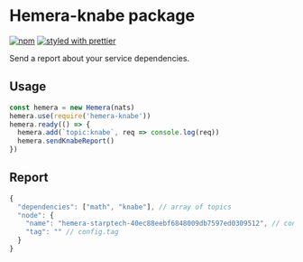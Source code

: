 # Hemera-knabe package

[![npm](https://img.shields.io/npm/v/hemera-knabe.svg?maxAge=3600)](https://www.npmjs.com/package/hemera-knabe)
[![styled with prettier](https://img.shields.io/badge/styled_with-prettier-ff69b4.svg)](#badge)

Send a report about your service dependencies.

## Usage

```js
const hemera = new Hemera(nats)
hemera.use(require('hemera-knabe'))
hemera.ready(() => {
  hemera.add(`topic:knabe`, req => console.log(req))
  hemera.sendKnabeReport()
})
```

## Report

```js
{
  "dependencies": ["math", "knabe"], // array of topics
  "node": {
    "name": "hemera-starptech-40ec88eebf6848009db7597ed0309512", // config.name
    "tag": "" // config.tag
  }
}
```
